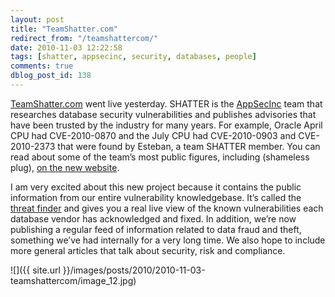 ```yaml
---
layout: post
title: "TeamShatter.com"
redirect_from: "/teamshattercom/"
date: 2010-11-03 12:22:58
tags: [shatter, appsecinc, security, databases, people]
comments: true
dblog_post_id: 138
---
```

[TeamShatter.com](http://www.teamshatter.com/) went live yesterday. SHATTER is the [AppSecInc](http://www.appsecinc.com) team that researches database security vulnerabilities and publishes advisories that have been trusted by the industry for many years. For example, Oracle April CPU had CVE-2010-0870 and the July CPU had CVE-2010-0903 and CVE-2010-2373 that were found by Esteban, a team SHATTER member. You can read about some of the team’s most public figures, including (shameless plug), [on the new website](https://www.teamshatter.com/about).

I am very excited about this new project because it contains the public information from our entire vulnerability knowledgebase. It’s called the [threat finder](http://www.teamshatter.com/threat-finder) and gives you a real live view of the known vulnerabilities each database vendor has acknowledged and fixed. In addition, we’re now publishing a regular feed of information related to data fraud and theft, something we’ve had internally for a very long time. We also hope to include more general articles that talk about security, risk and compliance.

![]({{ site.url }}/images/posts/2010/2010-11-03-teamshattercom/image_12.jpg)


